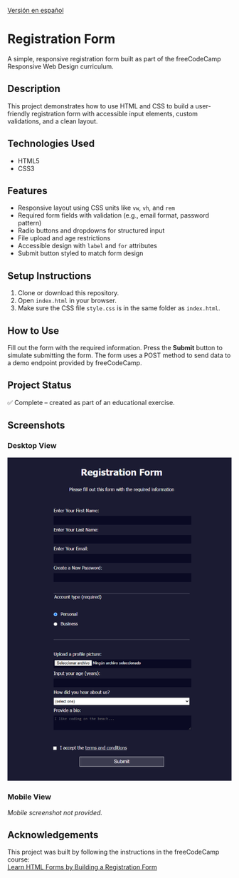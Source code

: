 [Versión en español](./README.es.md)

# Registration Form

A simple, responsive registration form built as part of the freeCodeCamp Responsive Web Design curriculum.

## Description

This project demonstrates how to use HTML and CSS to build a user-friendly registration form with accessible input elements, custom validations, and a clean layout.

## Technologies Used

- HTML5  
- CSS3  

## Features

- Responsive layout using CSS units like `vw`, `vh`, and `rem`
- Required form fields with validation (e.g., email format, password pattern)
- Radio buttons and dropdowns for structured input
- File upload and age restrictions
- Accessible design with `label` and `for` attributes
- Submit button styled to match form design

## Setup Instructions

1. Clone or download this repository.
2. Open `index.html` in your browser.
3. Make sure the CSS file `style.css` is in the same folder as `index.html`.

## How to Use

Fill out the form with the required information. Press the **Submit** button to simulate submitting the form. The form uses a POST method to send data to a demo endpoint provided by freeCodeCamp.

## Project Status

✅ Complete – created as part of an educational exercise.

## Screenshots

### Desktop View

![Registration Form - Desktop View](./screenshots/registration-form-screenshot.png)

### Mobile View

*Mobile screenshot not provided.*

## Acknowledgements

This project was built by following the instructions in the freeCodeCamp course:  
[Learn HTML Forms by Building a Registration Form](https://www.freecodecamp.org/learn/2022/responsive-web-design/learn-html-forms-by-building-a-registration-form/)
